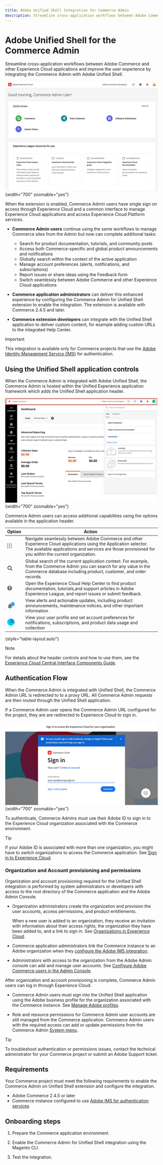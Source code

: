 ```yaml
---
title: Adobe Unified Shell Integration for Commerce Admin
description: Streamline cross-application workflows between Adobe Commerce and other Experience Cloud applications and improve user experience by integrating the Commerce Admin with Adobe Unified Shell
---
```

# Adobe Unified Shell for the Commerce Admin

Streamline cross-application workflows between Adobe Commerce and other Experience Cloud applications and improve the user experience by integrating the Commerce Admin with Adobe Unified Shell.

![Experience Cloud dashboard](./assets/uex-home-dashboard.png){width="700" zoomable="yes"}

When the extension is enabled, Commerce Admin users have single sign on access through Experience Cloud and a common interface to manage Experience Cloud applications and access Experience Cloud Platform services.

- **Commerce Admin users** continue using the same workflows to manage Commerce sites from the Admin but now can complete additional tasks:

  - Search for product documentation, tutorials, and community posts
  - Access both Commerce-specific and global product announcements and notifications
  - Globally search within the context of the active application
  - Manage account preferences (alerts, notifications, and subscriptions)
  - Report issues or share ideas using the Feedback form
  - Switch seamlessly between Adobe Commerce and other Experience Cloud applications

- **Commerce application administrators** can deliver this enhanced experience by configuring the Commerce Admin for Unified Shell extension to enable the integration. The extension is available with Commerce 2.4.5 and later.

- **Commerce extension developers** can integrate with the Unified Shell application to deliver custom content, for example adding custom URLs to the integrated Help Center.

>[!IMPORTANT]
>
>This integration is available only for Commerce projects that use the  [Adobe Identity Management Service (IMS)](../getting-started/adobe-ims-config.md) for authentication.

## Using the Unified Shell application controls

When the Commerce Admin is integrated with Adobe Unified Shell, the Commerce Admin is hosted within the Unified Experience application framework which adds the Unified Shell application header.

![Experience Cloud dashboard](./assets/uex-commerce-admin.png){width="700" zoomable="yes"}


Commerce Admin users can access additional capabilities using the options available in the application header.

| Option                                                     | Action                                                                                                                                                                                                                    |
|------------------------------------------------------------|---------------------------------------------------------------------------------------------------------------------------------------------------------------------------------------------------------------------------|
| ![Application Switcher](./assets/menu-icon.png)            | Navigate seamlessly between Adobe Commerce and other Experience Cloud applications using the Application selector. The available applications and services are those provisioned for you within the current organization. |
| ![Search icon](./assets/search-icon.png)                   | Global search of the current application context. For example, from the Commerce Admin you can search for any value in the Commerce database including product, customer, and order records.                              |
| ![Help Center](./assets/help-icon.png)                     | Open the Experience Cloud Help Center to find product documentation, tutorials,and support articles in Adobe Experience League, and report issues or submit feedback.                                                     |
| ![Notifications](./assets/notifications-icon.png)          | View alerts and actionable updates, including product announcements, maintenance notices, and other important information                                                                                                 |
| ![User profile and account](./assets/preferences-icon.png) | View your user profile and set account preferences for notifications, subscriptions, and product data usage and collection                                                                                                |

{style="table-layout:auto"}

>[!NOTE]
>
>For details about the header controls and how to use them, see the [Experience Cloud Central Interface Components Guide](https://experienceleague.adobe.com/docs/core-services/interface/experience-cloud.html#support).

## Authentication Flow

When the Commerce Admin is integrated with Unified Shell, the Commerce Admin URL is redirected to to a proxy URL. All Commerce Admin requests are then routed through the Unified Shell application.

If a Commerce Admin user opens the Commerce Admin URL configured for the project, they are are redirected to Experience Cloud to sign in.

![Experience Cloud login](./assets/uex-experience-cloud-login.png){width="700" zoomable="yes"}

To authenticate, Commerce Admins must use their Adobe ID to sign in to the Experience Cloud organization associated with the Commerce environment.

>[!TIP]
>
>If your Adobe ID is associated with more than one organization, you might have to switch organizations to access the Commerce application. See [Sign in to Experience Cloud](https://experienceleague.adobe.com/docs/core-services/interface/experience-cloud.html#signin).


### Organization and Account provisioning and permissions

Organization and account provisioning required for the Unified Shell integration is performed by system administrators or developers with access to the root directory of the Commerce application and the Adobe Admin Console.

- Organization administrators create the organization and provision the user accounts, access permissions, and product entitlements.

  When a new user is added to an organization, they receive an invitation with information about their access rights, the organization they have been added to, and a link to sign in. See [Organizations in Experience Cloud](https://experienceleague.adobe.com/docs/core-services/interface/administration/organizations.html?lang=en).

- Commerce application administrators link the Commerce instance to an Adobe organization when they [configure the Adobe IMS integration](../getting-started/adobe-ims-config.md).

- Administrators with access to the organization from the Adobe Admin console can add and manage user accounts.  See [Configure Adobe Commerce users in the Admin Console](../getting-started/adobe-ims-config.md#step-4-configure-adobe-commerce-users-in-the-adobe-admin-console).


After organization and account provisioning is complete, Commerce Admin users can log in through Experience Cloud.

- Commerce Admin users must sign into the Unified Shell application using the Adobe business profile for the organization associated with the Commerce instance.  See [Manage Adobe profiles](https://helpx.adobe.com/enterprise/using/manage-adobe-profiles.html).

- Role and resource permissions for Commerce Admin user accounts are still managed from the Commerce application. Commerce Admin users with the required access can add or update permissions from the Commerce Admin [System menu](../systems/permissions.md).


>[!TIP]
>
>To troubleshoot authentication or permissions issues, contact the technical administrator for your Commerce project or submit an Adobe Support ticket.


## Requirements

Your Commerce project must meet the following requirements to enable the Commerce Admin on Unified Shell extension and configure the integration.

- Adobe Commerce 2.4.5 or later
- Commerce instance configured to use [Adobe IMS for authentication services](../getting-started/adobe-ims-config.md)


## Onboarding steps

1. Prepare the Commerce application environment.

1. Enable the Commerce Admin for Unified Shell integration using the Magento CLI.

1. Test the integration.


